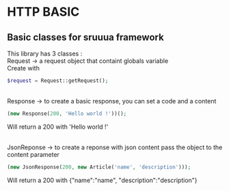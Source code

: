 # HTTP BASIC

## Basic classes for sruuua framework

This library has 3 classes :  
Request -> a request object that containt globals variable  
Create with

```php
$request = Request::getRequest();
```

<br>
Response -> to create a basic response, you can set a code and a content

```php
(new Response(200, 'Hello world !'))();
```

Will return a 200 with 'Hello world !'

<br>
JsonReponse -> to create a reponse with json content pass the object to the content parameter

```php
(new JsonResponse(200, new Article('name', 'description')));
```

Will return a 200 with {"name":"name", "description":"description"}

